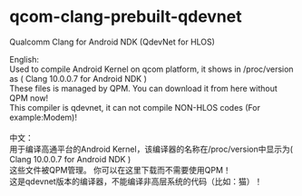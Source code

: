 # qcom-clang-prebuilt-qdevnet
Qualcomm Clang for Android NDK (QdevNet for HLOS)

English:\
Used to compile Android Kernel on qcom platform, it shows in /proc/version as ( Clang 10.0.0.7 for Android NDK )\
These files is managed by QPM. You can download it from here without QPM now!\
This compiler is qdevnet, it can not compile NON-HLOS codes (For example:Modem)!\
\
中文：\
用于编译高通平台的Android Kernel，该编译器的名称在/proc/version中显示为( Clang 10.0.0.7 for Android NDK )\
这些文件被QPM管理。 你可以在这里下载而不需要使用QPM！\
这是qdevnet版本的编译器，不能编译非高层系统的代码（比如：猫）！
